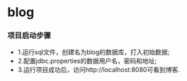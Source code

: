 # blog

### 项目启动步骤

- 1.运行sql文件，创建名为blog的数据库，打入初始数据;
- 2.配置jdbc.properties的数据用户名，密码和地址;
- 3.运行项目成功后，访问http://localhost:8080可看到博客.